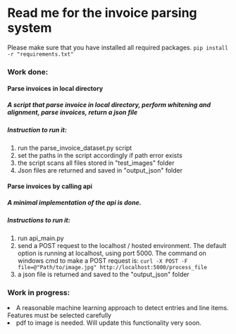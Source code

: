 # Read me for the invoice parsing system
Please make sure that you have installed all required packages.
```pip install -r "requirements.txt"```

### Work done:
#### Parse invoices in local directory
##### A script that parse invoice in local directory, perform whitening and alignment, parse invoices, return a json file
##### Instruction to run it:
1.  run the parse_invoice_dataset.py script
2.  set the paths in the script accordingly if path error exists
3.  the script scans all files stored in "test_images" folder
4.  Json files are returned and saved in "output_json" folder
#### Parse invoices by calling api
##### A minimal implementation of the api is done. 
##### Instructions to run it:
1.  run api_main.py
2.  send a POST request to the localhost / hosted environment. The default option is running at localhost, using port 5000. The command on windows cmd to make a POST request is:
    ```curl -X POST -F file=@"Path/to/image.jpg" http://localhost:5000/process_file```
3. a json file is returned and saved to the "output_json" folder
       
### Work in progress:
<li>A reasonable machine learning approach to detect entries and line items. Features must be selected carefully</li>
<li>pdf to image is needed. Will update this functionality very soon.</li>
    
